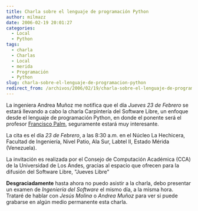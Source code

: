 ```yaml
---
title: Charla sobre el lenguaje de programación Python
author: milmazz
date: 2006-02-19 20:01:27
categories:
  - Local
  - Python
tags:
  - charla
  - Charlas
  - Local
  - merida
  - Programación
  - Python
slug: charla-sobre-el-lenguaje-de-programacion-python
redirect_from: /archivos/2006/02/19/charla-sobre-el-lenguaje-de-programacion-python/
---
```


La ingeniera Andrea Muñoz me notifica que el día _Jueves 23 de Febrero_ se estará llevando a cabo la charla Carpintería del Software Libre, un enfoque desde el lenguaje de programación Python, en donde el ponente será el profesor [Francisco Palm](http://ieac.faces.ula.ve/mapologo/), seguramente estará muy interesante.

La cita es el día _23 de Febrero_, a las 8:30 a.m. en el Núcleo La Hechicera, Facultad de Ingeniería, Nivel Patio, Ala Sur, Labtel II, Estado Mérida (Venezuela).

La invitación es realizada por el Consejo de Computación Académica (CCA) de la Universidad de Los Andes, gracias al espacio que ofrecen para la difusión del Software Libre, "Jueves Libre"

**Desgraciadamente** hasta ahora no puedo asistir a la charla, debo presentar un examen de _Ingeniería del Software_ el mismo día, a la misma hora. Trataré de hablar con _Jesús Molina_ o _Andrea Muñoz_ para ver si puede grabarse en algún medio permanente esta charla.
